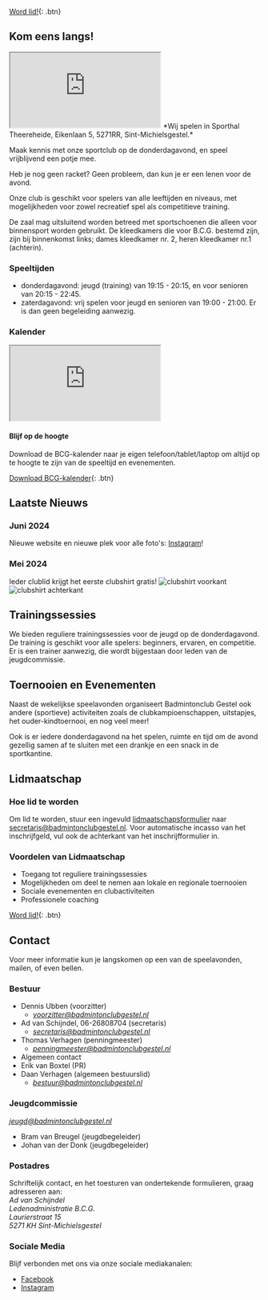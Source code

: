 [Word lid!](../files/inschrijving2024.pdf){: .btn}

## Kom eens langs!
<iframe id="GoogleMaps" src="https://www.google.com/maps/embed?pb=!1m18!1m12!1m3!1d2476.4428308651527!2d5.3366998!3d51.6334148!2m3!1f0!2f0!3f0!3m2!1i1024!2i768!4f13.1!3m3!1m2!1s0x47c6e8c774e824dd%3A0xd15804e22a243b35!2sSporthal%20Theereheide!5e0!3m2!1sen!2snl!4v1718295491341!5m2!1sen!2snl" allowfullscreen="" loading="lazy" referrerpolicy="no-referrer-when-downgrade"></iframe>
*Wij spelen in Sporthal Theereheide, Eikenlaan 5, 5271RR, Sint-Michielsgestel.*

Maak kennis met onze sportclub op de donderdagavond, en speel vrijblijvend een potje mee. 

Heb je nog geen racket? Geen probleem, dan kun je er een lenen voor de avond. 

Onze club is geschikt voor spelers van alle leeftijden en niveaus, met mogelijkheden voor zowel recreatief spel als competitieve training.

De zaal mag uitsluitend worden betreed met sportschoenen die alleen voor binnensport worden gebruikt. De kleedkamers die voor B.C.G. bestemd zijn, zijn bij binnenkomst links; dames kleedkamer nr. 2, heren kleedkamer nr.1 (achterin).

### Speeltijden
- donderdagavond: jeugd (training) van 19:15 - 20:15, en voor senioren van 20:15 - 22:45.
- zaterdagavond: vrij spelen voor jeugd en senioren van 19:00 - 21:00. Er is dan geen begeleiding aanwezig.

### Kalender
<iframe id="GoogleCal" src="https://calendar.google.com/calendar/embed?height=500&wkst=2&ctz=Europe%2FAmsterdam&bgcolor=%23f2cc03&showTitle=0&title=Badmintonclub%20Gestel&showPrint=0&showCalendars=0&showTz=0&mode=WEEK&src=YmFkbWludG9uY2x1Ymdlc3RlbEBnbWFpbC5jb20&color=%237986CB"></iframe>

#### Blijf op de hoogte
Download de BCG-kalender naar je eigen telefoon/tablet/laptop om altijd op te hoogte te zijn van de speeltijd en evenementen.

[Download BCG-kalender](https://calendar.google.com/calendar/ical/badmintonclubgestel%40gmail.com/public/basic.ics){: .btn}

## Laatste Nieuws
### Juni 2024
Nieuwe website en nieuwe plek voor alle foto's: [Instagram](https://instagram.com/badmintonclubgestel)!

### Mei 2024
Ieder clublid krijgt het eerste clubshirt gratis! 
![clubshirt voorkant](../images/clubshirt_voor.jpg)
![clubshirt achterkant](../images/clubshirt_achter.jpg)

## Trainingssessies
We bieden reguliere trainingssessies voor de jeugd op de donderdagavond. De training is geschikt voor alle spelers: beginners, ervaren, en competitie. Er is een trainer aanwezig, die wordt bijgestaan door leden van de jeugdcommissie.

## Toernooien en Evenementen
Naast de wekelijkse speelavonden organiseert Badmintonclub Gestel ook andere (sportieve) activiteiten zoals de clubkampioenschappen, uitstapjes, het ouder-kindtoernooi, en nog veel meer! 

Ook is er iedere donderdagavond na het spelen, ruimte en tijd om de avond gezellig samen af te sluiten met een drankje en een snack in de sportkantine.

## Lidmaatschap
### Hoe lid te worden
Om lid te worden, stuur een ingevuld [lidmaatschapsformulier](../files/inschrijving2024.pdf) naar <secretaris@badmintonclubgestel.nl>.
Voor automatische incasso van het inschrijfgeld, vul ook de achterkant van het inschrijfformulier in.

### Voordelen van Lidmaatschap
- Toegang tot reguliere trainingssessies
- Mogelijkheden om deel te nemen aan lokale en regionale toernooien
- Sociale evenementen en clubactiviteiten
- Professionele coaching

[Word lid!](../files/inschrijving2024.pdf){: .btn}

## Contact
Voor meer informatie kun je langskomen op een van de speelavonden, mailen, of even bellen.

### Bestuur
  - Dennis Ubben (voorzitter)
    - *<voorzitter@badmintonclubgestel.nl>*
  - Ad van Schijndel, 06-26808704 (secretaris)
    - *<secretaris@badmintonclubgestel.nl>*
  - Thomas Verhagen (penningmeester)
    - *<penningmeester@badmintonclubgestel.nl>*
  - Algemeen contact
  - Erik van Boxtel (PR)
  - Daan Verhagen (algemeen bestuurslid)
    - *<bestuur@badmintonclubgestel.nl>*

### Jeugdcommissie
*<jeugd@badmintonclubgestel.nl>*

  - Bram van Breugel (jeugdbegeleider)
  - Johan van der Donk (jeugdbegeleider) 

### Postadres
Schriftelijk contact, en het toesturen van ondertekende formulieren, graag adresseren aan:  
*Ad van Schijndel*  
*Ledenadministratie B.C.G.*  
*Laurierstraat 15*  
*5271 KH Sint-Michielsgestel*

### Sociale Media
Blijf verbonden met ons via onze sociale mediakanalen:
- [Facebook](https://www.facebook.com/badmintonclubbcg)
- [Instagram](https://instagram.com/badmintonclubgestel)
